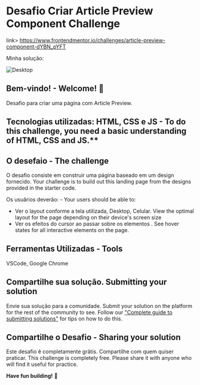 # Desafio Criar Article Preview Component Challenge

link> https://www.frontendmentor.io/challenges/article-preview-component-dYBN_pYFT

Minha solução:

![Desktop](https://user-images.githubusercontent.com/7409421/149431795-9b4d145a-d752-4a37-a11c-ccb3644e4d5d.png)


## Bem-vindo! - Welcome! 👋

Desafio para criar uma página com Article Preview.

## Tecnologias utilizadas: HTML, CSS e JS - To do this challenge, you need a basic understanding of HTML, CSS and JS.**

## O desefaio - The challenge

O desafio consiste em construir uma página baseado em um design fornecido. Your challenge is to build out this landing page from the designs provided in the starter code.

Os usuârios deverão: - Your users should be able to: 

- Ver o layout conforme a tela utilizada, Desktop, Celular. View the optimal layout for the page depending on their device's screen size
- Ver os efeitos do cursor ao passar sobre os elementos . See hover states for all interactive elements on the page.


## Ferramentas Utilizadas - Tools

VSCode, Google Chrome


## Compartilhe sua solução. Submitting your solution

Envie sua solução para a comunidade.
Submit your solution on the platform for the rest of the community to see. Follow our ["Complete guide to submitting solutions"](https://medium.com/frontend-mentor/a-complete-guide-to-submitting-solutions-on-frontend-mentor-ac6384162248) for tips on how to do this.


## Compartilhe o Desafio - Sharing your solution
Este desafio ê completamente grâtis. Compartilhe com quem quiser praticar.
This challenge is completely free. Please share it with anyone who will find it useful for practice.

**Have fun building!** 🚀
